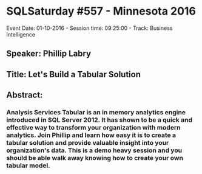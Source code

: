 # SQLSaturday #557 - Minnesota 2016
Event Date: 01-10-2016 - Session time: 09:25:00 - Track: Business Intelligence
## Speaker: Phillip Labry
## Title: Let's Build a Tabular Solution
## Abstract:
### Analysis Services Tabular is an in memory analytics engine introduced in SQL Server 2012. It has shown to be a quick and effective way to transform your organization with modern analytics. Join Phillip and learn how easy it is to create a tabular solution and provide valuable insight into your organization's data.  This is a demo heavy session and you should be able walk away knowing how to create your own tabular model.
